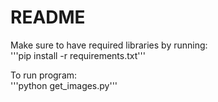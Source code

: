 # README

Make sure to have required libraries by running:\
'''pip install -r requirements.txt'''

To run program:\
'''python get_images.py'''
